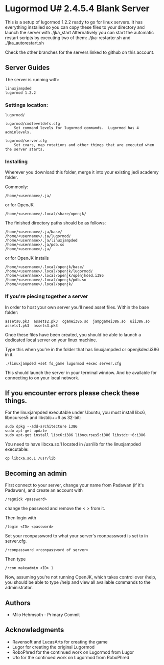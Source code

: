 # Lugormod U# 2.4.5.4 Blank Server

This is a setup of lugormod 1.2.2 ready to go for linux servers. It has everything installed so you can copy these files to your directory and launch the server with ./jka_start
Alternatively you can start the automatic restart scripts by executing two of them: ./jka-restarter.sh and ./jka_autorestart.sh

Check the other branches for the servers linked to github on this account.

## Server Guides

The server is running with: 
```
linuxjampded
lugormod 1.2.2
```

### Settings location:
```
lugormod/

lugormod/cmdleveldefs.cfg
	Set command levels for lugormod commands.  Lugormod has 4 adminlevels.

lugormod/server.cfg
	Set cvars, map rotations and other things that are executed when the server starts.
```

### Installing

Wherever you download this folder, merge it into your existing jedi academy folder.

Commonly:
```
/home/<username>/.ja/
```
or for OpenJK
```
/home/<username>/.local/share/openjk/
```

The finished directory paths should be as follows:

```
/home/<username>/.ja/base/
/home/<username>/.ja/lugormod/
/home/<username>/.ja/linuxjampded
/home/<username>/.ja/pdb.so
/home/<username>/.ja/
```
or for OpenJK installs
```
/home/<username>/.local/openjk/base/
/home/<username>/.local/openjk/lugormod/
/home/<username>/.local/openjk/openjkded.i386
/home/<username>/.local/openjk/pdb.so
/home/<username>/.local/openjk/
```

### If you're piecing together a server

In order to host your own server you'll need asset files.
Within the base folder:
```
assets0.pk3  assets2.pk3  cgamei386.so  jampgamei386.so  uii386.so
assets1.pk3  assets3.pk3
```

Once these files have been created, you should be able to launch a dedicated local server on your linux machine.

Type this when you're in the folder that has linuxjampded or openjkded.i386 in it.
```
./linuxjampded +set fs_game lugormod +exec server.cfg
```

This should launch the server in your terminal window. And be available for connecting to on your local network.

## If you encounter errors please check these things.

For the linuxjampded executable under Ubuntu, you must install libc6, libncurses5 and libstdc++6 as 32-bit:
```
sudo dpkg --add-architecture i386
sudo apt-get update
sudo apt-get install libc6:i386 libncurses5:i386 libstdc++6:i386
```

You need to have libcxa.so.1 located in /usr/lib for the linuxjampded executable:
```
cp libcxa.so.1 /usr/lib
```

## Becoming an admin

First connect to your server, change your name from Padawan (if it's Padawan), and create an account with 
```
/regnick <password>
```
change the password and remove the < > from it.

Then login with 
```
/login <ID> <password>
```

Set your rconpassword to what your server's rconpassword is set to in server.cfg.
```
/rconpassword <rconpassword of server>
```

Then type 
```
/rcon makeadmin <ID> 1
```

Now, assuming you're not running OpenJK, which takes control over /help, you should be able to type /help and view all available commands to the administrator.

## Authors

* Milo Hehmsoth - Primary Commit

## Acknowledgments

* Ravensoft and LucasArts for creating the game
* Lugor for creating the original Lugormod
* RoboPhred for the continued work on Lugormod from Lugor
* Ufo for the continued work on Lugormod from RoboPhred
